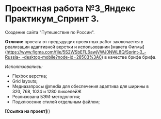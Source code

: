 # Проектная работа №3_Яндекс Практикум_Спринт 3. 
Создение сайта "Путешествие по России".

**Отличие** проекта от предыдущих проектных работ заключается в реализации адаптивной верстки и использовании [макета Фигмы] (https://www.figma.com/file/5S2WSbEFL6awjVWJ0NWL8Q/Sprint-3_-Russia-_-desktop-mobile?node-id=28503%3A0) в качестве брифа брифа. 

*Исполmзовались:*
* Flexbox верстка;
* Grid layouts;
* Медиазапросы @media для обеспечения адаптива для ширины в 320, 768, 1024 и 1280 пикселейЖ
* Реализована БЭМ-методология;
* Подклюсение стилей отдельным файлом;

**[Ссылка на проект]**()
